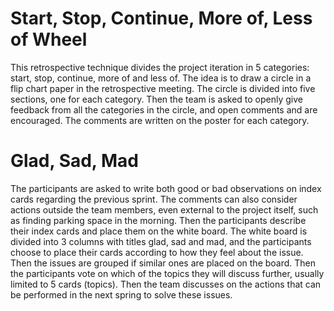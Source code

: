 # Start, Stop, Continue, More of, Less of Wheel
This retrospective technique divides the project iteration in 5 categories: start, stop, continue, more of and less of. The idea is to draw a circle in a flip chart paper in the retrospective meeting. The circle is divided into five sections, one for each category. Then the team is asked to openly give feedback from all the categories in the circle, and open comments and are encouraged. The comments are written on the poster for each category.

# Glad, Sad, Mad
The participants are asked to write both good or bad observations on index cards regarding the previous sprint. The comments can also consider actions outside the team members, even external to the project itself, such as finding parking space in the morning. Then the participants describe their index cards and place them on the white board. The white board is divided into 3 columns with titles glad, sad and mad, and the participants choose to place their cards according to how they feel about the issue. Then the issues are grouped if similar ones are placed on the board. Then the participants vote on which of the topics they will discuss further, usually limited to 5 cards (topics). Then the team discusses on the actions that can be performed in the next spring to solve these issues.
